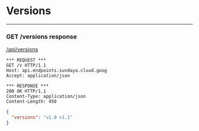 # Versions
---

### GET /versions response

[/api/versions](http:/api.endpoints.sundaya.cloud.goog/api/versions)

```
*** REQUEST ***	
GET /v HTTP/1.1	
Host: api.endpoints.sundaya.cloud.goog
Accept: application/json
    
*** RESPONSE ***	
200 OK HTTP/1.1	
Content-Type: application/json
Content-Length: 450	

```


```json
{
  "versions": "v1.0 v1.1"
}
```